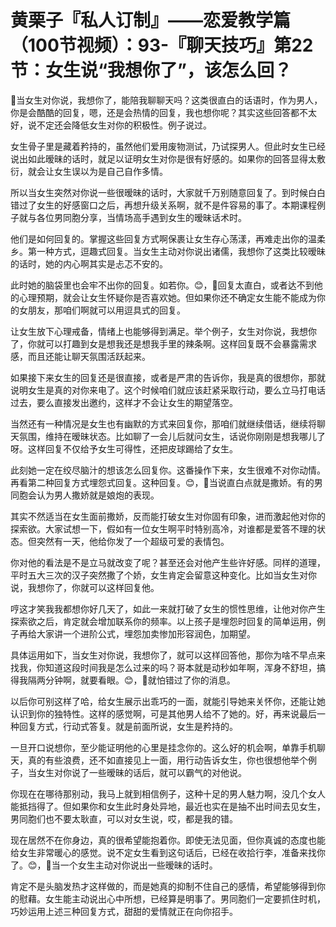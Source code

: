 # 黄栗子『私人订制』——恋爱教学篇（100节视频）：93-『聊天技巧』第22节：女生说“我想你了”，该怎么回？

🎼当女生对你说，我想你了，能陪我聊聊天吗？这类很直白的话语时，作为男人，你是会酷酷的回复，嗯，还是会热情的回复，我也想你呢？其实这些回答都不太好，说不定还会降低女生对你的积极性。例子说过。

女生骨子里是藏着矜持的，虽然他们爱用废物测试，乃试探男人。但此时女生已经说出如此暧昧的话时，就足以证明女生对你是很有好感的。如果你的回答显得太敷衍，就会让女生误以为是自己自作多情。

所以当女生突然对你说一些很暧昧的话时，大家就千万别随意回复了。到时候白白错过了女生的好感窗口之后，再想升级关系啊，就不是件容易的事了。本期课程例子就与各位男同胞分享，当情场高手遇到女生的暧昧话术时。

他们是如何回复的。掌握这些回复方式啊保裹让女生存心荡漾，再难走出你的温柔乡。第一种方式，逗趣式回复。当女生主动对你说出诸儒，我想你了这类比较暧昧的话时，她的内心啊其实是忐忑不安的。

此时她的脑袋里也会牢不出你的回复。如若你。😊，🎼回复太直白，或者达不到他的心理预期，就会让女生怀疑你是否喜欢她。但如果你还不确定女生能不能成为你的女朋友，那咱们啊就可以用逗具式的回复。

让女生放下心理戒备，情绪上也能够得到满足。举个例子，女生对你说，我想你了，你就可以打趣到女是想我还是想我手里的辣条啊。这样回复既不会暴露需求感，而且还能让聊天氛围活跃起来。

如果接下来女生的回复还是很直接，或者是严肃的告诉你，我是真的很想你，那就说明女生是真的对你来电了。这个时候咱们就应该赶紧采取行动，要么立马打电话过去，要么直接发出邀约，这样才不会让女生的期望落空。

当然还有一种情况是女生也有幽默的方式来回复你，那咱们就继续借话，继续将聊天氛围，维持在暧昧状态。比如聊了一会儿后就问女生，话说你刚刚是想我哪儿了呀。这样回复不仅给予女生可得性，还把皮球踢给了女生。

此刻她一定在绞尽脑汁的想该怎么回复你。这番操作下来，女生很难不对你动情。再看第二种回复方式埋怨式回复。这种回复。😊，🎼当说直白点就是撒娇。有的男同胞会认为男人撒娇就是娘炮的表现。

其实不然适当在女生面前撒娇，反而能打破女生对你固有印象，进而激起他对你的探索欲。大家试想一下，假如有一位女生啊平时特别高冷，对谁都是爱答不理的状态。但突然有一天，他给你发了一个超级可爱的表情包。

你对他的看法是不是立马就改变了呢？甚至还会对他产生些许好感。同样的道理，平时五大三次的汉子突然撒了个娇，女生肯定会留意这种变化。比如当女生对你说，我想你了，你就可以这样回复他。

哼这才笑我我都想你好几天了，如此一来就打破了女生的惯性思维，让他对你产生探索欲之后，肯定就会增加联系你的频率。以上孩子是埋怨时回复的简单运用，例子再给大家讲一个进阶公式，埋怨加卖惨加形容润色，加期望。

具体运用如下，当女生对你说，我想你了，就可以这样回答他，那你为啥不早点来找我，你知道这段时间我是怎么过来的吗？哥本就是动秒如年啊，浑身不舒坦，搞得我隔两分钟啊，就要看眼。😊，🎼就怕错过了你的消息。

以后你可别这样了哈，给女生展示出乖巧的一面，就能引导她来关怀你，还能让她认识到你的独特性。这样的感觉啊，可是其他男人给不了她的。好，再来说最后一种回复方式，行动式答复。就是前面所说，女生是矜持的。

一旦开口说想你，至少能证明他的心里是挂念你的。这么好的机会啊，单靠手机聊天，真的有些浪费，还不如直接见上一面，用行动告诉女生，你也很想他举个例子，当女生对你说了一些暧昧的话后，就可以霸气的对他说。

你现在在哪待那别动，我马上就到相信例子，这种十足的男人魅力啊，没几个女人能抵挡得了。但如果你和女生此时身处异地，最近也实在是抽不出时间去见女生，男同胞们也不要太耿直，可以对女生说，哎，都是我的错。

现在居然不在你身边，真的很希望能抱着你。即使无法见面，但你真诚的态度也能给女生非常暖心的感觉。说不定女生看到这句话后，已经在收拾行李，准备来找你了。😊，🎼当一个女生主动对你说出一些暧昧的话时。

肯定不是头脑发热才这样做的，而是她真的抑制不住自己的感情，希望能够得到你的慰藉。女生能主动说出心中所想，已经算是明事了。男同胞们一定要抓住时机，巧妙运用上述三种回复方式，甜甜的爱情就正在向你招手。


